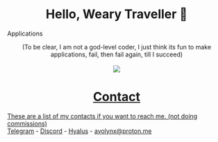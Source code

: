 <h1 align="center">Hello, Weary Traveller 👋</h1>
<p align="center
+ I go by <strong>Avo</strong> or <strong>Jinx</strong>.<br>
+ My pronouns are <strong>He/Him</strong>.<br>
+ I'm a <strong>Fullstack Developer</strong> (In-The-Making).<br>
+ I'm currently <strong>not working on any projects</strong> due to personal reasons.
</p>
<h1 align="center">Applications</h1>
  <p align="center">
    (To be clear, I am not a god-level coder, I just think its fun to make applications, fail, then fail again, till I succeed)<br><br>
    <a href="https://skillicons.dev">
      <img src="https://skillicons.dev/icons?i=ts,js,lua,cpp,vscode,py,html,cs,mongodb,mysql,visualstudio,md&theme=dark&perline=4"
    </a>
  </p>

<h1 align="center">Contact</h1>

These are a list of my contacts if you want to reach me. (not doing commissions)<br>
[Telegram](https://t.me/avothejinxed/) - [Discord](https://discordapp.com/users/1310647528911274096) - [Hyalus](https://hyalus.app/add/avo/) - avolynx@proton.me
